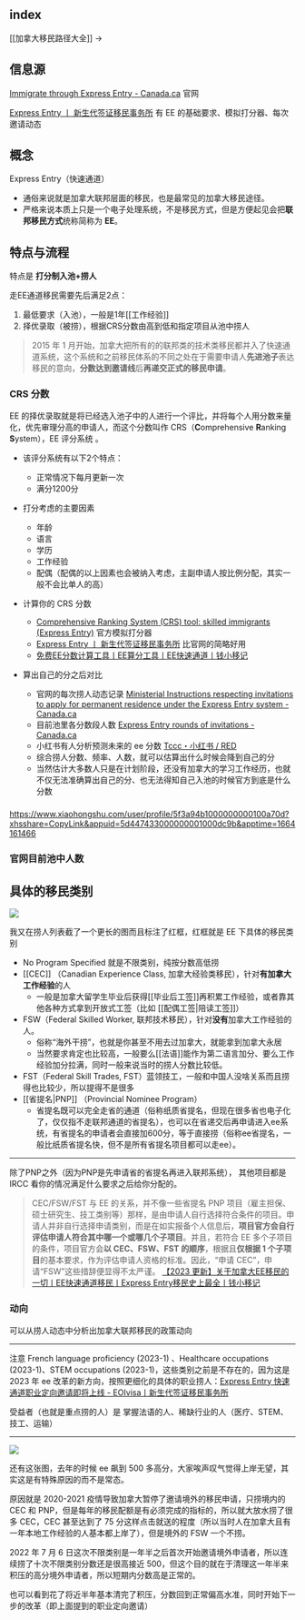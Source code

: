## index

[[加拿大移民路径大全]] ->

## 信息源

[Immigrate through Express Entry - Canada.ca](https://www.canada.ca/en/immigration-refugees-citizenship/services/immigrate-canada/express-entry.html) 官网

[Express Entry 丨 新生代签证移民事务所](https://eoivisa.com/ee/) 有 EE 的基础要求、模拟打分器、每次邀请动态

## 概念

Express Entry（快速通道）

- 通俗来说就是加拿大联邦层面的移民，也是最常见的加拿大移民途径。
- 严格来说本质上只是一个电子处理系统，不是移民方式，但是方便起见会把**联邦移民方式**统称简称为 **EE**。

## 特点与流程

特点是 **打分制入池+捞人**

走EE通道移民需要先后满足2点：
1.  最低要求（入池），一般是1年[[工作经验]]
2.  择优录取（被捞），根据CRS分数由高到低和指定项目从池中捞人

> 2015 年 1 月开始，加拿大把所有的的联邦类的技术类移民都并入了快速通道系统，这个系统和之前移民体系的不同之处在于需要申请人**先进池子**表达移民的意向，**分数达到邀请线**后**再递交正式的移民申请**。


### CRS 分数

EE 的择优录取就是将已经选入池子中的人进行一个评比，并将每个人用分数来量化，优先审理分高的申请人，而这个分数叫作 CRS（**C**omprehensive **R**anking **S**ystem），EE 评分系统 。

- 该评分系统有以下2个特点：
	- 正常情况下每月更新一次
	- 满分1200分
[](https://qianxiaoyi.com/canada-ee-immigration/)

- 打分考虑的主要因素
	- 年龄
	- 语言
	- 学历
	- 工作经验
	- 配偶（配偶的以上因素也会被纳入考虑，主副申请人按比例分配，其实一般不会比单人的高）

- 计算你的 CRS 分数
	- [Comprehensive Ranking System (CRS) tool: skilled immigrants (Express Entry)](https://www.cic.gc.ca/english/immigrate/skilled/crs-tool.asp) 官方模拟打分器
	- [Express Entry 丨 新生代签证移民事务所](https://eoivisa.com/ee/) 比官网的简略好用
	- [免费EE分数计算工具丨EE算分工具丨EE快速通道丨钱小移记](https://qianxiaoyi.com/ee-calculation/)

- 算出自己的分之后对比
	- 官网的每次捞人动态记录 [Ministerial Instructions respecting invitations to apply for permanent residence under the Express Entry system - Canada.ca](https://www.canada.ca/en/immigration-refugees-citizenship/corporate/mandate/policies-operational-instructions-agreements/ministerial-instructions/express-entry-rounds.html) 
	- 目前池里各分数段人数 [Express Entry rounds of invitations - Canada.ca](https://www.canada.ca/en/immigration-refugees-citizenship/services/immigrate-canada/express-entry/submit-profile/rounds-invitations.html)
	- 小红书有人分析预测未来的 ee 分数 [Tccc・小红书 / RED](https://www.xiaohongshu.com/user/profile/5f3a94b1000000000100a70d)
	- 综合捞人分数、频率、人数，就可以估算出什么时候会降到自己的分
	- 当然估计大多数人只是在计划阶段，还没有加拿大的学习工作经历，也就不仅无法准确算出自己的分、也无法得知自己入池的时候官方到底是什么分数

### 

https://www.xiaohongshu.com/user/profile/5f3a94b1000000000100a70d?xhsshare=CopyLink&appuid=5d447433000000001000dc9b&apptime=1664161466


### 官网目前池中人数



## 具体的移民类别

![](https://picture-guan.oss-cn-hangzhou.aliyuncs.com/2023-08-26.png)

我又在捞人列表截了一个更长的图而且标注了红框，红框就是 EE 下具体的移民类别

- No Program Specified 就是不限类别，纯按分数高低捞
- [[CEC]] （Canadian Experience Class, 加拿大经验类移民），针对**有加拿大工作经验**的人
	- 一般是加拿大留学生毕业后获得[[毕业后工签]]再积累工作经验，或者靠其他各种方式拿到开放式工签（比如 [[配偶工签|陪读工签]]）
- FSW（Federal Skilled Worker, 联邦技术移民），针对**没有**加拿大工作经验的人。
	- 俗称“海外干捞”，也就是你甚至不用去过加拿大，就能拿到加拿大永居
	- 当然要求肯定也比较高，一般要么[[法语]]能作为第二语言加分、要么工作经验加分拉满，同时一般来说当时的捞人分数比较低。
- FST（Federal Skill Trades, FST）蓝领技工，一般和中国人没啥关系而且捞得也比较少，所以提得不是很多
- [[省提名|PNP]] （Provincial Nominee Program）
	- 省提名既可以完全走省的通道（俗称纸质省提名，但现在很多省也电子化了，仅仅指不走联邦通道的省提名），也可以在省递交后再申请进入ee系统，有省提名的申请者会直接加600分，等于直接捞（俗称ee省提名，一般比纸质省提名快，但不是所有省提名项目都可以走ee）。

---

除了PNP之外（因为PNP是先申请省的省提名再进入联邦系统）， 其他项目都是 IRCC 看你的情况满足什么要求之后给你分配的。

>CEC/FSW/FST 与 EE 的关系，并不像一些省提名 PNP 项目（雇主担保、硕士研究生、技工类别等）那样，是由申请人自行选择符合条件的项目。申请人并非自行选择申请类别，而是在如实报备个人信息后，**项目官方会自行评估申请人符合其中哪一个或哪几个子项目**。并且，若符合 EE 多个子项目的条件，项目官方会**以 CEC、FSW、FST 的顺序**，根据且**仅根据 1 个子项目**的基本要求，作为评估申请人资格的标准。因此，“申请 CEC”，申请“FSW”这些措辞便显得不太严谨。
>[【2023 更新】关于加拿大EE移民的一切丨EE快速通道移民丨Express Entry移民史上最全丨钱小移记](https://qianxiaoyi.com/canada-ee-immigration/)

### 动向

可以从捞人动态中分析出加拿大联邦移民的政策动向

---

注意 French language proficiency (2023-1) 、Healthcare occupations (2023-1)、STEM occupations (2023-1)，这些类别之前是不存在的，因为这是 2023 年 ee 改革的新方向，按照更细化的具体的职业捞人：[Express Entry 快速通道职业定向邀请即将上线 - EOIvisa丨新生代签证移民事务所](https://eoivisa.com/express-entry-target-draw)

受益者（也就是重点捞的人）是 掌握法语的人、稀缺行业的人（医疗、STEM、技工、运输）

---

![](https://picture-guan.oss-cn-hangzhou.aliyuncs.com/20230826122716.png)

还有这张图，去年的时候 ee 飙到 500 多高分，大家唉声叹气觉得上岸无望，其实这是有特殊原因的而不是常态。

原因就是 2020-2021 疫情导致加拿大暂停了邀请境外的移民申请，只捞境内的 CEC 和 PNP，但是每年的移民配额是有必须完成的指标的，所以就大放水捞了很多 CEC，CEC 甚至达到了 75 分这样点击就送的程度（所以当时人在加拿大且有一年本地工作经验的人基本都上岸了），但是境外的 FSW 一个不捞。

2022 年 7 月 6 日这次不限类别是一年半之后首次开始邀请境外申请者，所以连续捞了十次不限类别分数还是很高接近 500，但这个目的就在于清理这一年半来积压的高分境外申请者，所以短期内分数高是正常的。

也可以看到花了将近半年基本清完了积压，分数回到正常偏高水准，同时开始下一步的改革（即上面提到的职业定向邀请）